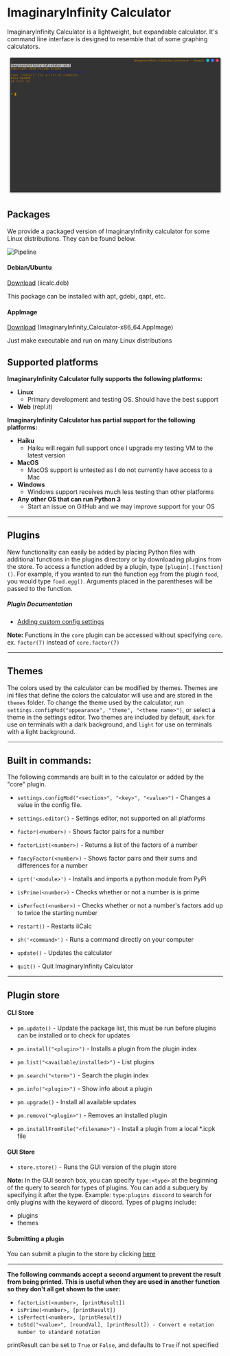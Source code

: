 # ImaginaryInfinity Calculator
ImaginaryInfinity Calculator is a lightweight, but expandable calculator. It's
command line interface is designed to resemble that of some graphing
calculators.

![Screenshot](iicalc.png)
## Packages
We provide a packaged version of ImaginaryInfinity calculator for some Linux distributions. They can be found below.

![Pipeline](https://gitlab.com/TurboWafflz/ImaginaryInfinity-Calculator/badges/development/pipeline.svg)

#### Debian/Ubuntu
[Download](https://gitlab.com/TurboWafflz/ImaginaryInfinity-Calculator/-/jobs/artifacts/development/raw/iicalc.deb?job=debian%20packager) (iicalc.deb)

This package can be installed with apt, gdebi, qapt, etc.

#### AppImage
[Download](https://gitlab.com/TurboWafflz/ImaginaryInfinity-Calculator/-/jobs/artifacts/development/raw/ImaginaryInfinity_Calculator-x86_64.AppImage?job=AppImage%20packager) (ImaginaryInfinity_Calculator-x86_64.AppImage)

Just make executable and run on many Linux distributions


## Supported platforms
**ImaginaryInfinity Calculator fully supports the following platforms:**
- **Linux**
	- Primary development and testing OS. Should have the best support
- **Web** (repl.it)

**ImaginaryInfinity Calculator has partial support for the following platforms:**
- **Haiku**
	- Haiku will regain full support once I upgrade my testing VM to the latest version
- **MacOS**
	- MacOS support is untested as I do not currently have access to a Mac
- **Windows**
	- Windows support receives much less testing than other platforms
- **Any other OS that can run Python 3**
	- Start an issue on GitHub and we may improve support for your OS

<hr style="border: 1px solid white">

## Plugins
New functionality can easily be added by placing Python files with additional functions in the plugins directory or by downloading plugins from the store. To access a function added by a plugin, type `[plugin].[function]()`. For example, if you wanted to run the function `egg` from the plugin `food`, you would type `food.egg()`. Arguments placed in the parentheses will be passed to the function.
##### Plugin Documentation
- [Adding custom config settings](https://github.com/TurboWafflz/ImaginaryInfinity-Calculator/addSettings.md)

**Note:**
Functions in the `core` plugin can be accessed without specifying `core`.
ex. `factor(7)` instead of `core.factor(7)`

<hr style="border: 1px solid white">

## Themes
The colors used by the calculator can be modified by themes. Themes are ini files that define the colors the calculator will use and are stored in the `themes` folder. To change the theme used by the calculator, run `settings.configMod("appearance", "theme", "<theme name>")`, or select a theme in the settings editor. Two themes are included by default, `dark` for use on terminals with a dark background, and `light` for use on terminals with a light background.

<hr style="border: 1px solid white">

## Built in commands:
The following commands are built in to the calculator or added by the "core"
plugin.

- `settings.configMod("<section>", "<key>", "<value>")` - Changes a value in the config file.

- `settings.editor()` - Settings editor, not supported on all platforms

- `factor(<number>)` - Shows factor pairs for a number

- `factorList(<number>)` - Returns a list of the factors of a number

- `fancyFactor(<number>)` - Shows factor pairs and their sums and differences for
a number

- `iprt('<module>')` - Installs and imports a python module from PyPi

- `isPrime(<number>)` - Checks whether or not a number is is prime

- `isPerfect(<number>)` - Checks whether or not a number's factors add up to twice the
starting number

- `restart()` - Restarts iiCalc

- `sh('<command>')` - Runs a command directly on your computer

- `update()` - Updates the calculator

- `quit()` - Quit ImaginaryInfinity Calculator

<hr style="border: 1px solid white">

## Plugin store

#### CLI Store

- `pm.update()` - Update the package list, this must be run before plugins can be installed or to check for updates

- `pm.install("<plugin>")` - Installs a plugin from the plugin index

- `pm.list("<available/installed>")` - List plugins

- `pm.search("<term>")` - Search the plugin index

- `pm.info("<plugin>")` - Show info about a plugin

- `pm.upgrade()` - Install all available updates

- `pm.remove("<plugin>")` - Removes an installed plugin

- `pm.installFromFile("<filename>")` - Install a plugin from a local \*.icpk file

#### GUI Store

- `store.store()` - Runs the GUI version of the plugin store

**Note:** In the GUI search box, you can specify `type:<type>` at the beginning of the query to search for types of plugins. You can add a subquery by specifying it after the type. Example: `type:plugins discord` to search for only plugins with the keyword of discord. Types of plugins include:

- plugins
- themes

#### Submitting a plugin
You can submit a plugin to the store by clicking [here](https://turbowafflz.azurewebsites.net/iicalc/auth)

<hr style="border: 1px solid white">

**The following commands accept a second argument to prevent the result from being
printed. This is useful when they are used in another function so they don't
all get shown to the user:**

- `factorList(<number>, [printResult])`
- `isPrime(<number>, [printResult])`
- `isPerfect(<number>, [printResult])`
- `toStd("<value>", [roundVal], [printResult]) - Convert e notation number to standard notation`

printResult can be set to `True` or `False`, and defaults to `True` if not specified


